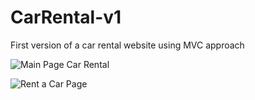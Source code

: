 # CarRental-v1

First version of a car rental website using MVC approach 


![Main Page Car Rental](https://github.com/09Florin/CarRental-v1/assets/92792343/f57bcbe0-5c1f-422d-baeb-a7c55d241e24)


![Rent a Car Page](https://github.com/09Florin/CarRental-v1/assets/92792343/5cf4ae25-9f15-447b-b3db-b767062ce2a3)
